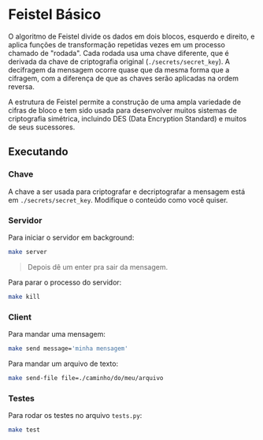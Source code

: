 # Feistel Básico

O algoritmo de Feistel divide os dados em dois blocos, esquerdo e direito, e aplica funções de transformação repetidas vezes em um processo chamado de "rodada". Cada rodada usa uma chave diferente, que é derivada da chave de criptografia original (`./secrets/secret_key`). A decifragem da mensagem ocorre quase que da mesma forma que a cifragem, com a diferença de que as chaves serão aplicadas na ordem reversa.

A estrutura de Feistel permite a construção de uma ampla variedade de cifras de bloco e tem sido usada para desenvolver muitos sistemas de criptografia simétrica, incluindo DES (Data Encryption Standard) e muitos de seus sucessores.

## Executando

### Chave

A chave a ser usada para criptografar e decriptografar a mensagem está em `./secrets/secret_key`. Modifique o conteúdo como você quiser.

### Servidor

Para iniciar o servidor em background:

```sh
make server
```

> Depois dê um enter pra sair da mensagem.

Para parar o processo do servidor:

```sh
make kill
```

### Client

Para mandar uma mensagem:

```sh
make send message='minha mensagem'
```

Para mandar um arquivo de texto:

```sh
make send-file file=./caminho/do/meu/arquivo
```

### Testes

Para rodar os testes no arquivo `tests.py`:

```sh
make test
```
